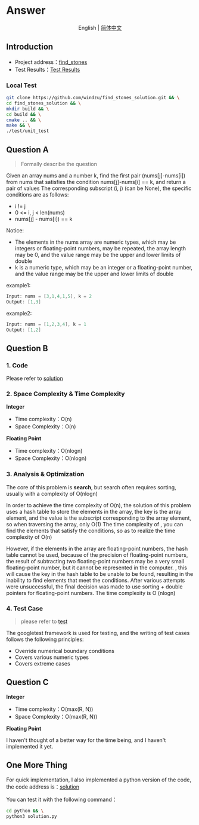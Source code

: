 # Answer

<div align="center">

English | [简体中文](README_zh-CN.md)

</div>


## Introduction

- Project address：[find_stones](https://github.com/windzu/find_stones_solution)
- Test Results：[Test Results](https://windzu.github.io/find_stones_solution/)

### Local Test

```bash
git clone https://github.com/windzu/find_stones_solution.git && \
cd find_stones_solution && \
mkdir build && \
cd build && \
cmake .. && \
make && \
./test/unit_test
```

## Question A
> Formally describe the question

Given an array nums and a number k, find the first pair (nums[j]-nums[i]) from nums that satisfies the condition nums[j]-nums[i] == k, and return a pair of values The corresponding subscript (i, j) (can be None), the specific conditions are as follows:

- i != j
- 0 <= i, j < len(nums)
- nums[j] - nums[i]) == k

Notice:
- The elements in the nums array are numeric types, which may be integers or floating-point numbers, may be repeated, the array length may be 0, and the value range may be the upper and lower limits of double
- k is a numeric type, which may be an integer or a floating-point number, and the value range may be the upper and lower limits of double

example1:
```cpp
Input: nums = [3,1,4,1,5], k = 2
Output: [1,3]
```
example2:
```cpp
Input: nums = [1,2,3,4], k = 1
Output: [1,2]
```

## Question B

### 1. Code

Please refer to [solution](lib/solution.hpp)

### 2. Space Complexity & Time Complexity

**Integer**
- Time complexity：O(n)
- Space Complexity：O(n)

**Floating Point**
- Time complexity：O(nlogn)
- Space Complexity：O(nlogn)

### 3. Analysis & Optimization

The core of this problem is **search**, but search often requires sorting, usually with a complexity of O(nlogn)

In order to achieve the time complexity of O(n), the solution of this problem uses a hash table to store the elements in the array, the key is the array element, and the value is the subscript corresponding to the array element, so when traversing the array, only O(1) The time complexity of , you can find the elements that satisfy the conditions, so as to realize the time complexity of O(n)

However, if the elements in the array are floating-point numbers, the hash table cannot be used, because of the precision of floating-point numbers, the result of subtracting two floating-point numbers may be a very small floating-point number, but it cannot be represented in the computer. , this will cause the key in the hash table to be unable to be found, resulting in the inability to find elements that meet the conditions. After various attempts were unsuccessful, the final decision was made to use sorting + double pointers for floating-point numbers. The time complexity is O (nlogn)

### 4. Test Case
> please refer to [test](test/test.cpp)

The googletest framework is used for testing, and the writing of test cases follows the following principles:
- Override numerical boundary conditions
- Covers various numeric types
- Covers extreme cases

## Question C

**Integer**
- Time complexity：O(max(R, N))
- Space Complexity：O(max(R, N))

**Floating Point**

I haven't thought of a better way for the time being, and I haven't implemented it yet.

## One More Thing

For quick implementation, I also implemented a python version of the code, the code address is：[solution](python/solution.py)

You can test it with the following command：

```bash
cd python && \
python3 solution.py
```
